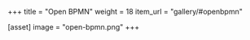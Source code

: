 +++
title = "Open BPMN"
weight = 18
item_url = "gallery/#openbpmn"

[asset]
  image = "open-bpmn.png"
+++

